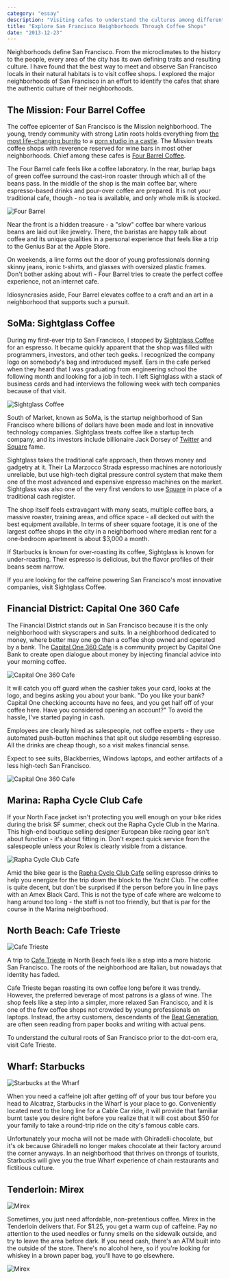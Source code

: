 ```yaml
---
category: "essay"
description: "Visiting cafes to understand the cultures among different San Francisco districts."
title: "Explore San Francisco Neighborhoods Through Coffee Shops"
date: "2013-12-23"
---
```


Neighborhoods define San Francisco. From the microclimates to the history to the people, every area of the city has its own defining traits and resulting culture. I have found that the best way to meet and observe San Francisco locals in their natural habitats is to visit coffee shops. I explored the major neighborhoods of San Francisco in an effort to identify the cafes that share the authentic culture of their neighborhoods.

## The Mission: Four Barrel Coffee


The coffee epicenter of San Francisco is the Mission neighborhood. The young, trendy community with strong Latin roots holds everything from [the most life-changing burrito](http://www.esquire.com/blogs/food-for-men/el-farolito-best-burrito-winner-15120286) to a [porn studio in a castle](/sf-armory/). The Mission treats coffee shops with reverence reserved for wine bars in most other neighborhoods. Chief among these cafes is [Four Barrel Coffee](http://fourbarrelcoffee.com/). 

The Four Barrel cafe feels like a coffee laboratory. In the rear, burlap bags of green coffee surround the cast-iron roaster through which all of the beans pass. In the middle of the shop is the main coffee bar, where espresso-based drinks and pour-over coffee are prepared. It is not your traditional cafe, though - no tea is available, and only whole milk is stocked. 

<img src="/images/cafe-crawl/mission.jpg" alt="Four Barrel" class="full"/>

Near the front is a hidden treasure - a "slow" coffee bar where various beans are laid out like jewelry. There, the baristas are happy talk about coffee and its unique qualities in a personal experience that feels like a trip to the Genius Bar at the Apple Store. 

On weekends, a line forms out the door of young professionals donning skinny jeans, ironic t-shirts, and glasses with oversized plastic frames. Don't  bother asking about wifi - Four Barrel tries to create the perfect coffee experience, not an internet cafe.

Idiosyncrasies aside, Four Barrel elevates coffee to a craft and an art in a neighborhood that supports such a pursuit. 

## SoMa: Sightglass Coffee


During my first-ever trip to San Francisco, I stopped by [Sightglass Coffee](https://sightglasscoffee.com/) for an espresso. It became quickly apparent that the shop was filled with programmers, investors, and other tech geeks. I recognized the company logo on somebody's bag and introduced myself. Ears in the cafe perked when they heard that I was graduating from engineering school the following month and looking for a job in tech. I left Sightglass with a stack of business cards and had interviews the following week with tech companies because of that visit. 

<img src="/images/cafe-crawl/soma.jpg" alt="Sightglass Coffee" class="full"/>

South of Market, known as SoMa, is the startup neighborhood of San Francisco where billions of dollars have been made and lost in innovative technology companies. Sightglass treats coffee like a startup tech company, and its investors include billionaire Jack Dorsey of [Twitter](http://twitter.com) and [Square](http://squareup.com) fame.

Sightglass takes the traditional cafe approach, then throws money and gadgetry at it. Their La Marzocco Strada espresso machines are notoriously unreliable, but use high-tech digital pressure control system that make them one of the most advanced and expensive espresso machines on the market. Sightglass was also one of the very first vendors to use [Square](http://squareup.com) in place of a traditional cash register.

The shop itself feels extravagant with many seats, multiple coffee bars, a massive roaster, training areas, and office space - all decked out with the best equipment available. In terms of sheer square footage, it is one of the largest coffee shops in the city in a neighborhood where median rent for a one-bedroom apartment is about $3,000 a month.

If Starbucks is known for over-roasting its coffee, Sightglass is known for under-roasting. Their espresso is delicious, but the flavor profiles of their beans seem narrow. 

If you are looking for the caffeine powering San Francisco's most innovative companies, visit Sightglass Coffee.

## Financial District: Capital One 360 Cafe

The Financial District stands out in San Francisco because it is the only neighborhood with skyscrapers and suits. In a neighborhood dedicated to money, where better may one go than a coffee shop owned and operated by a bank. The [Capital One 360 Cafe](http://cafes.capitalone360.com/san_francisco/) is a community project by Capital One Bank to create open dialogue about money by injecting financial advice into your morning coffee. 

<img src="/images/cafe-crawl/capitalone.jpg" alt="Capital One 360 Cafe" class="full"/>

It will catch you off guard when the cashier takes your card, looks at the logo, and begins asking you about your bank. "Do you like your bank? Capital One checking accounts have no fees, and you get half off of your coffee here. Have you considered opening an account?" To avoid the hassle, I've started paying in cash. 

Employees are clearly hired as salespeople, not coffee experts - they use automated push-button machines that spit out sludge resembling espresso. All the drinks are cheap though, so a visit makes financial sense.

Expect to see suits, Blackberries, Windows laptops, and eother artifacts of a less high-tech San Francisco. 

<img src="/images/cafe-crawl/financial.jpg" alt="Capital One 360 Cafe" class="full"/>

## Marina: Rapha Cycle Club Cafe

If your North Face jacket isn't protecting you well enough on your bike rides during the brisk SF summer, check out the Rapha Cycle Club in the Marina. This high-end boutique selling designer European bike racing gear isn't about function - it's about fitting in. Don't expect quick service from the salespeople unless your Rolex is clearly visible from a distance. 

<img src="/images/cafe-crawl/marina.jpg" alt="Rapha Cycle Club Cafe" class="full"/>

Amid the bike gear is the [Rapha Cycle Club Cafe](http://www.rapha.cc/sfr) selling espresso drinks to help you energize for the trip down the block to the Yacht Club. The coffee is quite decent, but don't be surprised if the person before you in line pays with an Amex Black Card. This is not the type of cafe where are welcome to hang around too long - the staff is not too friendly, but that is par for the course in the Marina neighborhood. 

## North Beach: Cafe Trieste 

<img src="/images/cafe-crawl/northbeach.jpg" alt="Cafe Trieste" class="full"/>

A trip to [Cafe Trieste](http://www.caffetrieste.com/) in North Beach feels like a step into a more historic San Francisco. The roots of the neighborhood are Italian, but nowadays that identity has faded. 

Cafe Trieste began roasting its own coffee long before it was trendy. However, the preferred beverage of most patrons is a glass of wine. The shop feels like a step into a simpler, more relaxed San Francisco, and it is one of the few coffee shops not crowded by young professionals on laptops. Instead, the artsy customers, descendants of the [Beat Generation](http://en.wikipedia.org/wiki/Beat_Generation), are often seen reading from paper books and writing with actual pens.

To understand the cultural roots of San Francisco prior to the dot-com era, visit Cafe Trieste.


## Wharf: Starbucks

<img src="/images/cafe-crawl/wharf.jpg" alt="Starbucks at the Wharf" class="full"/>

When you need a caffeine jolt after getting off of your bus tour before you head to Alcatraz, Starbucks in the Wharf is your place to go. Conveniently located next to the long line for a Cable Car ride, it will provide that familiar burnt taste you desire right before you realize that it will cost about $50 for your family to take a round-trip ride on the city's famous cable cars. 

Unfortunately your mocha will not be made with Ghiradelli chocolate, but it's ok because Ghiradelli no longer makes chocolate at their factory around the corner anyways. In an neighborhood that thrives on throngs of tourists, Starbucks will give you the true Wharf experience of chain restaurants and fictitious culture. 

## Tenderloin: Mirex

<img src="/images/cafe-crawl/tenderloin2.jpg" alt="Mirex" class="full"/>

Sometimes, you just need affordable, non-pretentious coffee. Mirex in the Tenderloin delivers that. For $1.25, you get a warm cup of caffeine. Pay no attention to the used needles or funny smells on the sidewalk outside, and try to leave the area before dark. If you need cash, there's an ATM built into the outside of the store. There's no alcohol here, so if you're looking for whiskey in a brown paper bag, you'll have to go elsewhere.

<img src="/images/cafe-crawl/tenderloin.jpg" alt="Mirex" class="full"/>



